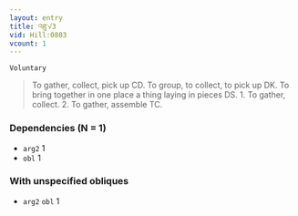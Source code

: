 ```yaml
---
layout: entry
title: འཐུ་√3
vid: Hill:0803
vcount: 1
---
```

`Voluntary` 
> To gather, collect, pick up CD\.
 To group, to collect, to pick up DK\.
 To bring together in one place a thing laying in pieces DS\.
 1\.
 To gather, collect\.
 2\.
 To gather, assemble TC\.

### Dependencies (N = 1)
* `arg2` 1
* `obl` 1


### With unspecified obliques
* `arg2` `obl` 1


